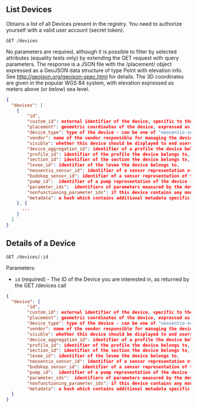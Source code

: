 ## List Devices

Obtains a list of all Devices present in the registry. You need to authorize yourself with a valid user account (secret token).

```
GET /devices
```
No parameters are required, although it is possible to filter by selected attributes (equality tests only) by extending the GET request with query parameters. The response is a JSON file with the /placement/ object expressed as a GeoJSON data structure of type Point with elevation info. See http://geojson.org/geojson-spec.html for details. The 3D coordinates are given in the popular WGS 84 system, with elevation expressed as meters above (or below) sea level.

```json
{
  "devices": [
    {
        "id",
        "custom_id": external identifier of the device, specific to the levee installation setup,
        "placement": geometric coordinates of the device, expressed as a GeoJSON data structure,
        "device_type": type of the device - can be one of "neosentio-sensor", "budokop-sensor", "pump",
        "vendor": name of the vendor responsible for managing the device,
        "visible": whether this device should be displayed to end users,
        "device_aggregation_id": identifier of a profile the device belongs to,
        "profile_id": identifier of the profile the device belongs to,
        "section_id": identifier of the section the device belongs to,
        "levee_id": identifier of the levee the device belongs to,
        "neosentio_sensor_id": identifier of a sensor representation of the device (if device is a neosentio sensor) or null,
        "budokop_sensor_id": identifier of a sensor representation of the device (if device is a budokop sensor) or null,
        "pump_id":  identifier of a pump representation of the device (if device is a pump) or null,
        "parameter_ids":  identifiers of parameters measured by the device,
        "nonfunctioning_parameter_ids": if this device contains any monitored parameters, returns a list of monitored parameters which are currently recognized as being down (i.e. no measurements are being received from MOM),
        "metadata": a hash which contains additional metadata specific to the type of the device (i.e. its contents depend on the device_type field)
    }, {
      ...
    }
  ]
}
```

## Details of a Device

```
GET /devices/:id
```

Parameters:

+ `id` (required) - The ID of the Device you are interested in, as returned by the GET /devices call

```json
{
  "device": {
        "id",
        "custom_id": external identifier of the device, specific to the levee installation setup,
        "placement": geometric coordinates of the device, expressed as a GeoJSON data structure,
        "device_type": type of the device - can be one of "neosentio-sensor", "budokop-sensor", "pump",
        "vendor": name of the vendor responsible for managing the device,
        "visible": whether this device should be displayed to end users,
        "device_aggregation_id": identifier of a profile the device belongs to,
        "profile_id": identifier of the profile the device belongs to,
        "section_id": identifier of the section the device belongs to,
        "levee_id": identifier of the levee the device belongs to,
        "neosentio_sensor_id": identifier of a sensor representation of the device (if device is a neosentio sensor) or null,
        "budokop_sensor_id": identifier of a sensor representation of the device (if device is a budokop sensor) or null,
        "pump_id":  identifier of a pump representation of the device (if device is a pump) or null,
        "parameter_ids":  identifiers of parameters measured by the device,
        "nonfunctioning_parameter_ids": if this device contains any monitored parameters, returns a list of monitored parameters which are currently recognized as being down (i.e. no measurements are being received from MOM),
        "metadata": a hash which contains additional metadata specific to the type of the device (i.e. its contents depend on the device_type field)
  }
}
```

